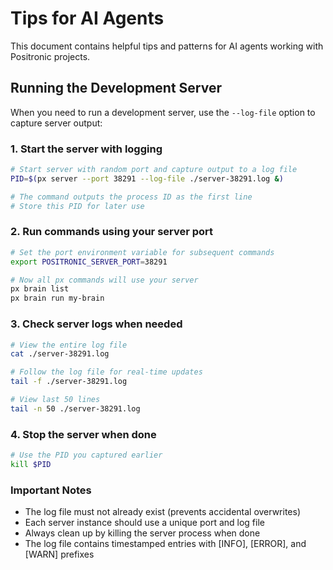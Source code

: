 # Tips for AI Agents

This document contains helpful tips and patterns for AI agents working with Positronic projects.

## Running the Development Server

When you need to run a development server, use the `--log-file` option to capture server output:

### 1. Start the server with logging

```bash
# Start server with random port and capture output to a log file
PID=$(px server --port 38291 --log-file ./server-38291.log &)

# The command outputs the process ID as the first line
# Store this PID for later use
```

### 2. Run commands using your server port

```bash
# Set the port environment variable for subsequent commands
export POSITRONIC_SERVER_PORT=38291

# Now all px commands will use your server
px brain list
px brain run my-brain
```

### 3. Check server logs when needed

```bash
# View the entire log file
cat ./server-38291.log

# Follow the log file for real-time updates
tail -f ./server-38291.log

# View last 50 lines
tail -n 50 ./server-38291.log
```

### 4. Stop the server when done

```bash
# Use the PID you captured earlier
kill $PID
```

### Important Notes
- The log file must not already exist (prevents accidental overwrites)
- Each server instance should use a unique port and log file
- Always clean up by killing the server process when done
- The log file contains timestamped entries with [INFO], [ERROR], and [WARN] prefixes